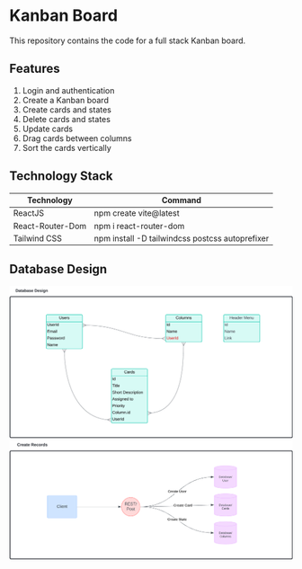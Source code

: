 # Kanban Board

This repository contains the code for a full stack Kanban board.

## Features
1. Login and authentication
2. Create a Kanban board
3. Create cards and states
4. Delete cards and states
5. Update cards
6. Drag cards between columns
7. Sort the cards vertically

## Technology Stack

| Technology | Command |
| --- | --- |
| ReactJS | npm create vite@latest |
| React-Router-Dom | npm i react-router-dom |
| Tailwind CSS | npm install -D tailwindcss postcss autoprefixer |

## Database Design

![](src/assets/Database_Design.png)
![](src/assets/API_Design_Create.png)


